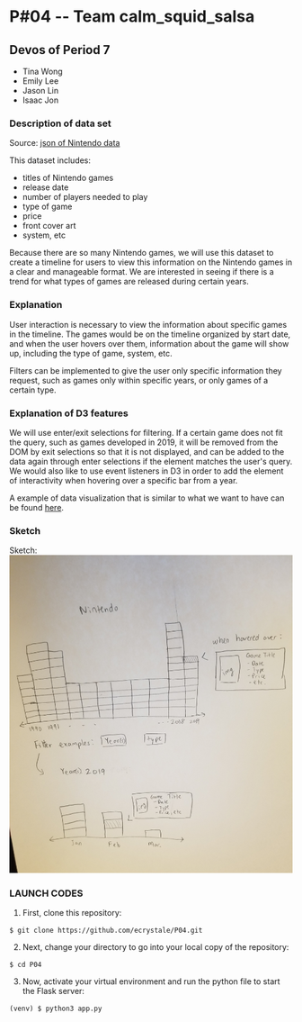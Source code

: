 # P#04 -- Team calm_squid_salsa

## Devos of Period 7
* Tina Wong
* Emily Lee
* Jason Lin
* Isaac Jon

### Description of data set
Source: [json of Nintendo data](https://www.nintendo.com/json/content/get/filter/game?limit=400)

This dataset includes:
- titles of Nintendo games
- release date
- number of players needed to play
- type of game
- price
- front cover art
- system, etc

Because there are so many Nintendo games, we will use this dataset to create a timeline for users to view this information on the Nintendo games in a clear and manageable format. We are interested in seeing if there is a trend for what types of games are released during certain years.

### Explanation
User interaction is necessary to view the information about specific games in the timeline. The games would be on the timeline organized by start date, and when the user hovers over them, information about the game will show up, including the type of game, system, etc.

Filters can be implemented to give the user only specific information they request, such as games only within specific years, or only games of a certain type.

### Explanation of D3 features
We will use enter/exit selections for filtering. If a certain game does not fit the query, such as games developed in 2019, it will be removed from the DOM by exit selections so that it is not displayed, and can be added to the data again through enter selections if the element matches the user's query. We would also like to use event listeners in D3 in order to add the element of interactivity when hovering over a specific bar from a year.

A example of data visualization that is similar to what we want to have can be found [here](http://guernica.museoreinasofia.es/cronologia/en/).

### Sketch
Sketch:
![alt text](sketch.jpg "Title")

### LAUNCH CODES
1. First, clone this repository:
```
$ git clone https://github.com/ecrystale/P04.git
```
2. Next, change your directory to go into your local copy of the repository:
```
$ cd P04
```
3. Now, activate your virtual environment and run the python file to start the Flask server:
```
(venv) $ python3 app.py
```
